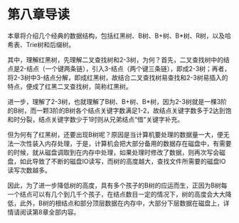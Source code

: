# 第八章导读

本章将介绍几个经典的数据结构，包括红黑树、B树、B+树、B*树、R树，以及哈希表、Trie树和后缀树。

其中，理解红黑树，先理解二叉查找树和2-3树，为何？首先，二叉查找树中的结点是2-结点（一个键两条链），引入3-结点（两个键三条链），即成2-3树；再者，将2-3树中3-结点分解，即成红黑树，故结合二叉查找树易查找和2-3树易插入的特点，便成了红黑二叉查找树，简称红黑树。

进一步，理解了2-3树，也就理解了B树、B+树、B*树，因为2-3树就是一棵3阶的B树，而一颗3阶的B树各个结点关键字数满足1-2，故结点关键字数多于2达到饱和时分裂，结点关键字数少于1时则从兄弟结点“借”关键字补充。

但为何有了红黑树，还要出现B树呢？原因是当计算机要处理的数据量一大，便无法一次性装入内存处理，于是，计算机会把大部分备用的数据存在磁盘中，有需要的时候，就从磁盘调取到在内存中处理，如果处理时修改了数据，则再次写会磁盘，如此导致了不断的磁盘IO读写，而树的高度越大，查找文件所需要的磁盘IO读写次数越多。

因此，为了进一步降低树的高度，具有多个孩子的B树的应运而生，正因为B树每一个结点可以有几个到几千个孩子，在结点数目一定的情况下，树的高度会大大降低，此外，B树的根结点和部分顶层数据在内存中，大部分下层数据在磁盘上，详情请阅读第8章全部内容。
